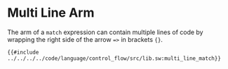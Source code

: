 # Multi Line Arm

The arm of a `match` expression can contain multiple lines of code by wrapping the right side of the arrow `=>` in brackets `{}`.

```sway
{{#include ../../../../code/language/control_flow/src/lib.sw:multi_line_match}}
```
